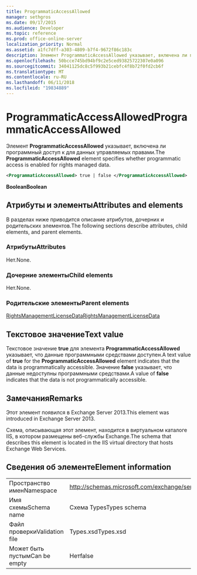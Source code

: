 ```yaml
---
title: ProgrammaticAccessAllowed
manager: sethgros
ms.date: 09/17/2015
ms.audience: Developer
ms.topic: reference
ms.prod: office-online-server
localization_priority: Normal
ms.assetid: a1fc7dff-a303-4809-b7f4-9672f86c183c
description: Элемент ProgrammaticAccessAllowed указывает, включена ли программный доступ к для данных управляемых правами.
ms.openlocfilehash: 50bcce745bd94bf9c2e5ced93825722307e0a096
ms.sourcegitcommit: 34041125dc8c5f993b21cebfc4f8b72f0fd2cb6f
ms.translationtype: MT
ms.contentlocale: ru-RU
ms.lasthandoff: 06/11/2018
ms.locfileid: "19834889"
---
```

# <a name="programmaticaccessallowed"></a><span data-ttu-id="5175e-103">ProgrammaticAccessAllowed</span><span class="sxs-lookup"><span data-stu-id="5175e-103">ProgrammaticAccessAllowed</span></span>

<span data-ttu-id="5175e-104">Элемент **ProgrammaticAccessAllowed** указывает, включена ли программный доступ к для данных управляемых правами.</span><span class="sxs-lookup"><span data-stu-id="5175e-104">The **ProgrammaticAccessAllowed** element specifies whether programmatic access is enabled for rights managed data.</span></span> 
  
```XML
<ProgrammaticAccessAllowed> true | false </ProgrammaticAccessAllowed>
```

 <span data-ttu-id="5175e-105">**Boolean**</span><span class="sxs-lookup"><span data-stu-id="5175e-105">**Boolean**</span></span>
## <a name="attributes-and-elements"></a><span data-ttu-id="5175e-106">Атрибуты и элементы</span><span class="sxs-lookup"><span data-stu-id="5175e-106">Attributes and elements</span></span>

<span data-ttu-id="5175e-107">В разделах ниже приводится описание атрибутов, дочерних и родительских элементов.</span><span class="sxs-lookup"><span data-stu-id="5175e-107">The following sections describe attributes, child elements, and parent elements.</span></span>
  
### <a name="attributes"></a><span data-ttu-id="5175e-108">Атрибуты</span><span class="sxs-lookup"><span data-stu-id="5175e-108">Attributes</span></span>

<span data-ttu-id="5175e-109">Нет.</span><span class="sxs-lookup"><span data-stu-id="5175e-109">None.</span></span>
  
### <a name="child-elements"></a><span data-ttu-id="5175e-110">Дочерние элементы</span><span class="sxs-lookup"><span data-stu-id="5175e-110">Child elements</span></span>

<span data-ttu-id="5175e-111">Нет.</span><span class="sxs-lookup"><span data-stu-id="5175e-111">None.</span></span>
  
### <a name="parent-elements"></a><span data-ttu-id="5175e-112">Родительские элементы</span><span class="sxs-lookup"><span data-stu-id="5175e-112">Parent elements</span></span>

[<span data-ttu-id="5175e-113">RightsManagementLicenseData</span><span class="sxs-lookup"><span data-stu-id="5175e-113">RightsManagementLicenseData</span></span>](rightsmanagementlicensedata.md)
  
## <a name="text-value"></a><span data-ttu-id="5175e-114">Текстовое значение</span><span class="sxs-lookup"><span data-stu-id="5175e-114">Text value</span></span>

<span data-ttu-id="5175e-115">Текстовое значение **true** для элемента **ProgrammaticAccessAllowed** указывает, что данные программными средствами доступен.</span><span class="sxs-lookup"><span data-stu-id="5175e-115">A text value of **true** for the **ProgrammaticAccessAllowed** element indicates that the data is programmatically accessible.</span></span> <span data-ttu-id="5175e-116">Значение **false** указывает, что данные недоступны программными средствами.</span><span class="sxs-lookup"><span data-stu-id="5175e-116">A value of **false** indicates that the data is not programmatically accessible.</span></span> 
  
## <a name="remarks"></a><span data-ttu-id="5175e-117">Замечания</span><span class="sxs-lookup"><span data-stu-id="5175e-117">Remarks</span></span>

<span data-ttu-id="5175e-118">Этот элемент появился в Exchange Server 2013.</span><span class="sxs-lookup"><span data-stu-id="5175e-118">This element was introduced in Exchange Server 2013.</span></span>
  
<span data-ttu-id="5175e-119">Схема, описывающая этот элемент, находится в виртуальном каталоге IIS, в котором размещены веб-службы Exchange.</span><span class="sxs-lookup"><span data-stu-id="5175e-119">The schema that describes this element is located in the IIS virtual directory that hosts Exchange Web Services.</span></span>
  
## <a name="element-information"></a><span data-ttu-id="5175e-120">Сведения об элементе</span><span class="sxs-lookup"><span data-stu-id="5175e-120">Element information</span></span>

|||
|:-----|:-----|
|<span data-ttu-id="5175e-121">Пространство имен</span><span class="sxs-lookup"><span data-stu-id="5175e-121">Namespace</span></span>  <br/> |http://schemas.microsoft.com/exchange/services/2006/types  <br/> |
|<span data-ttu-id="5175e-122">Имя схемы</span><span class="sxs-lookup"><span data-stu-id="5175e-122">Schema name</span></span>  <br/> |<span data-ttu-id="5175e-123">Схема Types</span><span class="sxs-lookup"><span data-stu-id="5175e-123">Types schema</span></span>  <br/> |
|<span data-ttu-id="5175e-124">Файл проверки</span><span class="sxs-lookup"><span data-stu-id="5175e-124">Validation file</span></span>  <br/> |<span data-ttu-id="5175e-125">Types.xsd</span><span class="sxs-lookup"><span data-stu-id="5175e-125">Types.xsd</span></span>  <br/> |
|<span data-ttu-id="5175e-126">Может быть пустым</span><span class="sxs-lookup"><span data-stu-id="5175e-126">Can be empty</span></span>  <br/> |<span data-ttu-id="5175e-127">Нет</span><span class="sxs-lookup"><span data-stu-id="5175e-127">false</span></span>  <br/> |
   

